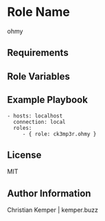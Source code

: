 Role Name
=========
ohmy

Requirements
------------

Role Variables
--------------

Example Playbook
----------------

    - hosts: localhost
      connection: local
      roles:
         - { role: ck3mp3r.ohmy }

License
-------

MIT

Author Information
------------------

Christian Kemper | kemper.buzz
